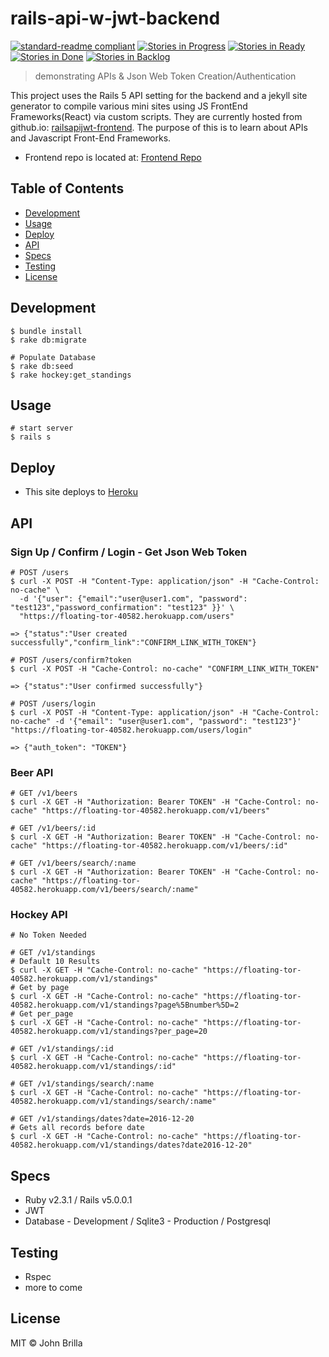 # rails-api-w-jwt-backend

[![standard-readme compliant](https://img.shields.io/badge/standard--readme-OK-green.svg?style=flat-square)](https://github.com/RichardLitt/standard-readme)
[![Stories in Progress](https://badge.waffle.io/jbcool17/railsapijwt.svg?label=In%20Progress&title=In%20Progress)](http://waffle.io/jbcool17/railsapijwt)
[![Stories in Ready](https://badge.waffle.io/jbcool17/railsapijwt.svg?label=ready&title=Ready)](http://waffle.io/jbcool17/railsapijwt)
[![Stories in Done](https://badge.waffle.io/jbcool17/railsapijwt.svg?label=done&title=Done)](http://waffle.io/jbcool17/railsapijwt)
[![Stories in Backlog](https://badge.waffle.io/jbcool17/railsapijwt.svg?label=backlog&title=backlog)](http://waffle.io/jbcool17/railsapijwt)

> demonstrating APIs &amp; Json Web Token Creation/Authentication

This project uses the Rails 5 API setting for the backend and a jekyll site generator to compile various mini sites using JS FrontEnd Frameworks(React) via custom scripts. They are currently hosted from github.io: [railsapijwt-frontend](https://jbcool17.github.io/railsapijwt-frontend/). The purpose of this is to learn about APIs and Javascript Front-End Frameworks.
- Frontend repo is located at: [Frontend Repo](https://github.com/jbcool17/railsapijwt-frontend)

## Table of Contents

- [Development](#development)
- [Usage](#usage)
- [Deploy](#deploy)
- [API](#api)
- [Specs](#specs)
- [Testing](#testing)
- [License](#license)

## Development
```
$ bundle install
$ rake db:migrate

# Populate Database
$ rake db:seed
$ rake hockey:get_standings
```

## Usage
```
# start server
$ rails s
```

## Deploy
- This site deploys to [Heroku](https://floating-tor-40582.herokuapp.com/)

## API

### Sign Up / Confirm / Login - Get Json Web Token
```
# POST /users
$ curl -X POST -H "Content-Type: application/json" -H "Cache-Control: no-cache" \
  -d '{"user": {"email":"user@user1.com", "password": "test123","password_confirmation": "test123" }}' \
  "https://floating-tor-40582.herokuapp.com/users"

=> {"status":"User created successfully","confirm_link":"CONFIRM_LINK_WITH_TOKEN"}

# POST /users/confirm?token
$ curl -X POST -H "Cache-Control: no-cache" "CONFIRM_LINK_WITH_TOKEN"

=> {"status":"User confirmed successfully"}

# POST /users/login
$ curl -X POST -H "Content-Type: application/json" -H "Cache-Control: no-cache" -d '{"email": "user@user1.com", "password": "test123"}' "https://floating-tor-40582.herokuapp.com/users/login"

=> {"auth_token": "TOKEN"}
```

### Beer API
```
# GET /v1/beers
$ curl -X GET -H "Authorization: Bearer TOKEN" -H "Cache-Control: no-cache" "https://floating-tor-40582.herokuapp.com/v1/beers"

# GET /v1/beers/:id
$ curl -X GET -H "Authorization: Bearer TOKEN" -H "Cache-Control: no-cache" "https://floating-tor-40582.herokuapp.com/v1/beers/:id"

# GET /v1/beers/search/:name
$ curl -X GET -H "Authorization: Bearer TOKEN" -H "Cache-Control: no-cache" "https://floating-tor-40582.herokuapp.com/v1/beers/search/:name"
```

### Hockey API
```
# No Token Needed

# GET /v1/standings
# Default 10 Results
$ curl -X GET -H "Cache-Control: no-cache" "https://floating-tor-40582.herokuapp.com/v1/standings"
# Get by page
$ curl -X GET -H "Cache-Control: no-cache" "https://floating-tor-40582.herokuapp.com/v1/standings?page%5Bnumber%5D=2
# Get per_page
$ curl -X GET -H "Cache-Control: no-cache" "https://floating-tor-40582.herokuapp.com/v1/standings?per_page=20

# GET /v1/standings/:id
$ curl -X GET -H "Cache-Control: no-cache" "https://floating-tor-40582.herokuapp.com/v1/standings/:id"

# GET /v1/standings/search/:name
$ curl -X GET -H "Cache-Control: no-cache" "https://floating-tor-40582.herokuapp.com/v1/standings/search/:name"

# GET /v1/standings/dates?date=2016-12-20
# Gets all records before date
$ curl -X GET -H "Cache-Control: no-cache" "https://floating-tor-40582.herokuapp.com/v1/standings/dates?date2016-12-20"
```

## Specs
- Ruby v2.3.1 / Rails v5.0.0.1
- JWT
- Database - Development / Sqlite3 - Production / Postgresql

## Testing
- Rspec
- more to come

## License

MIT © John Brilla

